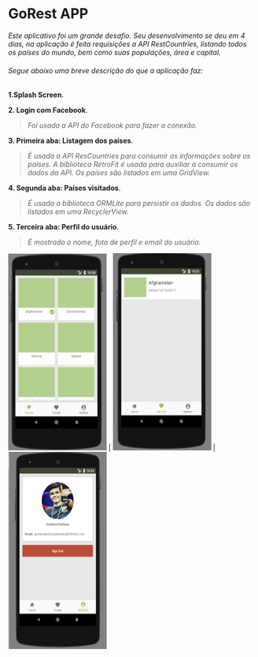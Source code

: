 # GoRest APP

*Este aplicativo foi um grande desafio. Seu desenvolvimento se deu em 4 dias, na aplicação é feita requisições a API RestCountries, listando todos os países do mundo, bem como suas populações, área e capital.*

###### Segue abaixo uma breve descrição do que a aplicação faz:

**1.Splash Screen**.

**2. Login com Facebook**.
>*Foi usada a API do Facebook para fazer a conexão.*

**3. Primeira aba: Listagem dos países**.
>*É usada a API ResCountries para consumir as informações sobre os países. A biblioteca RetroFit é usada para auxiliar a consumir os dados da API. Os países são listados em uma GridView.*

**4. Segunda aba: Países visitados**.
>*É usada a biblioteca ORMLite para persistir os dados. Os dados são listados em uma RecyclerView.*

**5. Terceira aba: Perfil do usuário**. 
>*É mostrado o nome, foto de perfil e email do usuário.*

<img src="https://github.com/GustavoBarbosaB/GoRest-App/blob/master/images/home.png" width="200" height="400" /> | <img src="https://github.com/GustavoBarbosaB/GoRest-App/blob/master/images/visited.png" width="200" height="400" /> | <img src="https://github.com/GustavoBarbosaB/GoRest-App/blob/master/images/myrest.png" width="200" height="400" />



